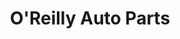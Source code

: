 ---
title: "O'Reilly Auto Parts"
url: /gilbert/oreilly-auto-parts-west-warner-road/
shop: car parts
---